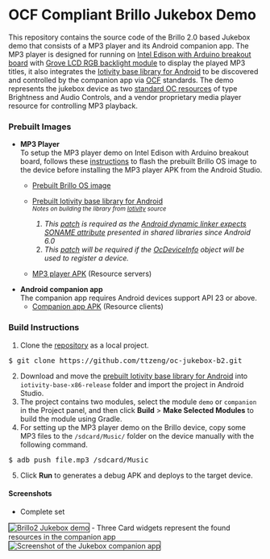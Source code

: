 OCF Compliant Brillo Jukebox Demo
=====

This repository contains the source code of the Brillo 2.0 based Jukebox demo that consists of a MP3 player and its Android companion app. The MP3 player is designed for running on [Intel Edison with Arduino breakout board](https://www.arduino.cc/en/ArduinoCertified/IntelEdison) with [Grove LCD RGB backlight module](http://wiki.seeed.cc/Grove/Display/Grove_LCD_RGB_Backlight/) to display the played MP3 titles, it also integrates the [Iotivity base library for Android](https://api-docs.iotivity.org/latest-java/index.html) to be discovered and controlled by the companion app via [OCF](https://openconnectivity.org/) standards. The demo represents the jukebox device as two [standard OC resources](https://openconnectivity.org/wp-content/uploads/2016/06/OIC_1.1_Candidate_Specification.zip) of type Brightness and Audio Controls, and a vendor proprietary media player resource for controlling MP3 playback.

### Prebuilt Images
- **MP3 Player**  
  To setup the MP3 player demo on Intel Edison with Arduino breakout board, follows these [instructions](https://software.intel.com/en-us/flashing-firmware-with-flash-tool-lite) to flash the prebuilt Brillo OS image to the device before installing the MP3 player APK from the Android Studio.
    + [Prebuilt Brillo OS image](https://drive.google.com/open?id=0B8-BcoYPJr2LZ2N3am5NNGszRFk)
    + [Prebuilt Iotivity base library for Android](https://drive.google.com/open?id=0B8-BcoYPJr2LQkZzZ3lpekh0UkU)  
    <sup><i>Notes on building the library from [Iotivity](https://www.iotivity.org/) source  
        1. This [patch](https://gerrit.iotivity.org/gerrit/#/c/7595/) is required as the [Android dynamic linker expects SONAME attribute](https://developer.android.com/about/versions/marshmallow/android-6.0-changes.html#behavior-runtime) presented in shared libraries since Android 6.0  
        2. This [patch](https://gerrit.iotivity.org/gerrit/#/c/10165/) will be required if the [OcDeviceInfo](https://api-docs.iotivity.org/latest-java/index.html) object will be used to register a device.</i></sup>

    + [MP3 player APK](https://drive.google.com/open?id=0B8-BcoYPJr2LVGhiQXJEY1JORzg) (Resource servers)
    <p>
- **Android companion app**  
    The companion app requires Android devices support API 23 or above.
    + [Companion app APK](https://drive.google.com/open?id=0B8-BcoYPJr2LSTdpYllRQnpyRkk) (Resource clients)

### Build Instructions
1. Clone the [repository](https://github.com/ttzeng/oc-jukebox-b2) as a local project.
<pre>$ git clone https://github.com/ttzeng/oc-jukebox-b2.git
</pre>
2. Download and move the [prebuilt Iotivity base library for Android](https://drive.google.com/open?id=0B8-BcoYPJr2LQkZzZ3lpekh0UkU) into <code>iotivity-base-x86-release</code> folder and import the project in Android Studio.
3. The project contains two modules, select the module <code>demo</code> or <code>companion</code> in the Project panel, and then click <b>Build</b> > <b>Make Selected Modules</b> to build the module using Gradle.
4. For setting up the MP3 player demo on the Brillo device, copy some MP3 files to the <code>/sdcard/Music/</code> folder on the device manually with the following command.
<pre>$ adb push file.mp3 /sdcard/Music
</pre>
5. Click <b>Run</b> to generates a debug APK and deploys to the target device.

#### Screenshots
- Complete set  
<img src="http://ttzeng.github.io/doc/assets/OC-Jukebox-Brillo2.jpg" border="1" alt="Brillo2 Jukebox demo" />
- Three Card widgets represent the found resources in the companion app  
<img src="http://ttzeng.github.io/doc/assets/OC-Jukebox-Brillo2.png" border="1" alt="Screenshot of the Jukebox companion app" />
